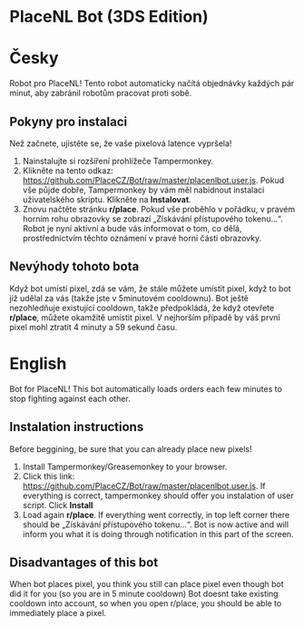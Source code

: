 # PlaceNL Bot (3DS Edition)
# Česky
Robot pro PlaceNL! Tento robot automaticky načítá objednávky každých pár minut, aby zabránil robotům pracovat proti sobě.

## Pokyny pro instalaci

Než začnete, ujistěte se, že vaše pixelová latence vypršela!

1. Nainstalujte si rozšíření prohlížeče Tampermonkey.
2. Klikněte na tento odkaz: https://github.com/PlaceCZ/Bot/raw/master/placenlbot.user.js. Pokud vše půjde dobře, Tampermonkey by vám měl nabídnout instalaci uživatelského skriptu. Klikněte na **Instalovat**.
3. Znovu načtěte stránku **r/place**. Pokud vše proběhlo v pořádku, v pravém horním rohu obrazovky se zobrazí „Získávání přístupového tokenu...“. Robot je nyní aktivní a bude vás informovat o tom, co dělá, prostřednictvím těchto oznámení v pravé horní části obrazovky.

## Nevýhody tohoto bota

Když bot umístí pixel, zdá se vám, že stále můžete umístit pixel, když to bot již udělal za vás (takže jste v 5minutovém cooldownu).
Bot ještě nezohledňuje existující cooldown, takže předpokládá, že když otevřete **r/place**, můžete okamžitě umístit pixel. V nejhorším případě by váš první pixel mohl ztratit 4 minuty a 59 sekund času.

# English
Bot for PlaceNL! This bot automatically loads orders each few minutes to stop fighting against each other.

## Instalation instructions

Before beggining, be sure that you can already place new pixels!

1. Install Tampermonkey/Greasemonkey to your browser.
2. Click this link: https://github.com/PlaceCZ/Bot/raw/master/placenlbot.user.js. If everything is correct, tampermonkey should offer you instalation of user script. Click **Install**
3. Load again **r/place**. If everything went correctly, in top left corner there should be „Získávání přístupového tokenu...“. Bot is now active and will inform you what it is doing through notification in this part of the screen.

## Disadvantages of this bot
When bot places pixel, you think you still can place pixel even though bot did it for you (so you are in 5 minute cooldown)
Bot doesnt take existing cooldown into account, so when you open r/place, you should be able to immediately place a pixel.

